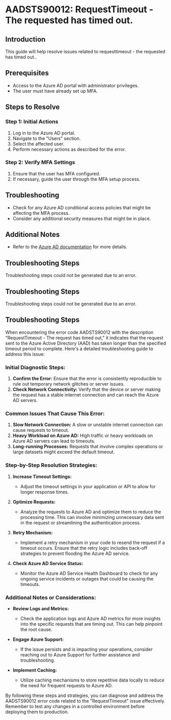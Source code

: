 # AADSTS90012: RequestTimeout - The requested has timed out.

## Introduction
This guide will help resolve issues related to requesttimeout - the requested has timed out..

## Prerequisites
- Access to the Azure AD portal with administrator privileges.
- The user must have already set up MFA.

## Steps to Resolve

### Step 1: Initial Actions
1. Log in to the Azure AD portal.
2. Navigate to the "Users" section.
3. Select the affected user.
4. Perform necessary actions as described for the error.

### Step 2: Verify MFA Settings
1. Ensure that the user has MFA configured.
2. If necessary, guide the user through the MFA setup process.

## Troubleshooting
- Check for any Azure AD conditional access policies that might be affecting the MFA process.
- Consider any additional security measures that might be in place.

## Additional Notes
- Refer to the [Azure AD documentation](https://learn.microsoft.com/en-us/azure/active-directory/) for more details.


## Troubleshooting Steps
Troubleshooting steps could not be generated due to an error.

## Troubleshooting Steps
Troubleshooting steps could not be generated due to an error.

## Troubleshooting Steps
When encountering the error code AADSTS90012 with the description "RequestTimeout - The request has timed out," it indicates that the request sent to the Azure Active Directory (AAD) has taken longer than the specified timeout period to complete. Here's a detailed troubleshooting guide to address this issue:

### Initial Diagnostic Steps:
1. **Confirm the Error:** Ensure that the error is consistently reproducible to rule out temporary network glitches or server issues.
2. **Check Network Connectivity:** Verify that the device or server making the request has a stable internet connection and can reach the Azure AD servers.

### Common Issues That Cause This Error:
1. **Slow Network Connection:** A slow or unstable internet connection can cause requests to timeout.
2. **Heavy Workload on Azure AD:** High traffic or heavy workloads on Azure AD servers can lead to timeouts.
3. **Long-running Processes:** Requests that involve complex operations or large datasets might exceed the default timeout.

### Step-by-Step Resolution Strategies:
1. **Increase Timeout Settings:**
   - Adjust the timeout settings in your application or API to allow for longer response times.
  
2. **Optimize Requests:**
   - Analyze the requests to Azure AD and optimize them to reduce the processing time. This can involve minimizing unnecessary data sent in the request or streamlining the authentication process.
  
3. **Retry Mechanism:**
   - Implement a retry mechanism in your code to resend the request if a timeout occurs. Ensure that the retry logic includes back-off strategies to prevent flooding the Azure AD service.

4. **Check Azure AD Service Status:**
   - Monitor the Azure AD Service Health Dashboard to check for any ongoing service incidents or outages that could be causing the timeouts.

### Additional Notes or Considerations:
- **Review Logs and Metrics:**
  - Check the application logs and Azure AD metrics for more insights into the specific requests that are timing out. This can help pinpoint the root cause.
  
- **Engage Azure Support:**
  - If the issue persists and is impacting your operations, consider reaching out to Azure Support for further assistance and troubleshooting.

- **Implement Caching:**
  - Utilize caching mechanisms to store repetitive data locally to reduce the need for frequent requests to Azure AD.

By following these steps and strategies, you can diagnose and address the AADSTS90012 error code related to the "RequestTimeout" issue effectively. Remember to test any changes in a controlled environment before deploying them to production.